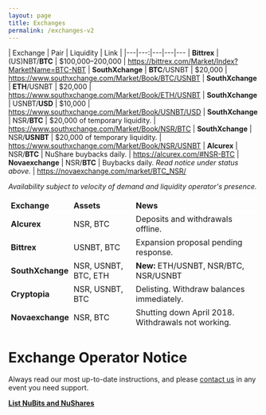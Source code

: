```yaml
---
layout: page
title: Exchanges
permalink: /exchanges-v2
---
```

<style>
table {
  text-align: left;
  border-collapse: collapse;
}
table td, table th {
  border: 1px solid #FFFFFF;
  padding: 3px 4px;
}
table thead {
  }
table thead th {
  font-weight: bold;
}
</style>

| Exchange | Pair | Liquidity | Link |
|---|---:|---|---|---
| **Bittrex** | (US)NBT/**BTC** | $100,000–200,000 | https://bittrex.com/Market/Index?MarketName=BTC-NBT
| **SouthXchange** | **BTC**/USNBT | $20,000 | https://www.southxchange.com/Market/Book/BTC/USNBT
| **SouthXchange** | **ETH**/USNBT | $20,000 | https://www.southxchange.com/Market/Book/ETH/USNBT
| **SouthXchange** | USNBT/**USD** | $10,000 | https://www.southxchange.com/Market/Book/USNBT/USD
| **SouthXchange** | NSR/**BTC** | $20,000 of temporary liquidity. | https://www.southxchange.com/Market/Book/NSR/BTC
| **SouthXchange** | NSR/**USNBT** | $20,000 of temporary liquidity. | https://www.southxchange.com/Market/Book/NSR/USNBT
| **Alcurex** | NSR/**BTC** | NuShare buybacks daily. | https://alcurex.com/#NSR-BTC
| **Novaexchange** | NSR/**BTC** | Buybacks daily. _Read notice under status above._ | https://novaexchange.com/market/BTC_NSR/

_Availability subject to velocity of demand and liquidity operator's presence._

| Exchange | Assets | News |
|---|---|---
| **Alcurex** | NSR, BTC | Deposits and withdrawals offline.
| **Bittrex** | USNBT, BTC | Expansion proposal pending response.
| **SouthXchange** | NSR, USNBT, BTC, ETH | **New:** ETH/USNBT, NSR/BTC, NSR/USNBT
| **Cryptopia** | NSR, USNBT, BTC | Delisting. Withdraw balances immediately.
| **Novaexchange** | NSR, BTC | Shutting down April 2018. Withdrawals not working.

# Exchange Operator Notice

Always read our most up-to-date instructions, and please [contact us](https://nubits.com/contact) in any event you need support.

**[List NuBits and NuShares](https://nubits.com/list-nubits)**
